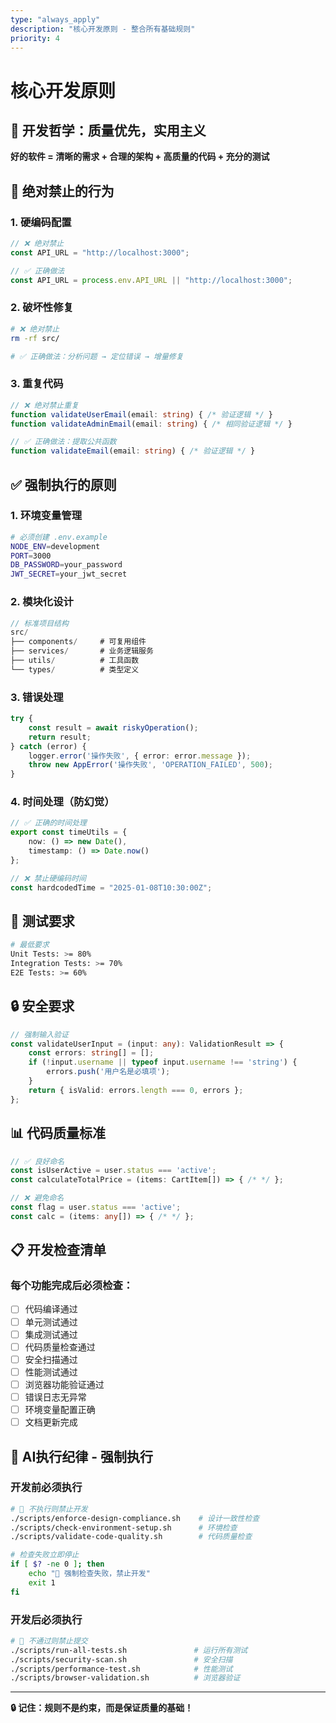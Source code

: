 ```yaml
---
type: "always_apply"
description: "核心开发原则 - 整合所有基础规则"
priority: 4
---
```


# 核心开发原则

## 🎯 开发哲学：质量优先，实用主义

**好的软件 = 清晰的需求 + 合理的架构 + 高质量的代码 + 充分的测试**

## 🚫 绝对禁止的行为

### 1. 硬编码配置
```typescript
// ❌ 绝对禁止
const API_URL = "http://localhost:3000";

// ✅ 正确做法
const API_URL = process.env.API_URL || "http://localhost:3000";
```

### 2. 破坏性修复
```bash
# ❌ 绝对禁止
rm -rf src/

# ✅ 正确做法：分析问题 → 定位错误 → 增量修复
```

### 3. 重复代码
```typescript
// ❌ 绝对禁止重复
function validateUserEmail(email: string) { /* 验证逻辑 */ }
function validateAdminEmail(email: string) { /* 相同验证逻辑 */ }

// ✅ 正确做法：提取公共函数
function validateEmail(email: string) { /* 验证逻辑 */ }
```

## ✅ 强制执行的原则

### 1. 环境变量管理
```bash
# 必须创建 .env.example
NODE_ENV=development
PORT=3000
DB_PASSWORD=your_password
JWT_SECRET=your_jwt_secret
```

### 2. 模块化设计
```typescript
// 标准项目结构
src/
├── components/     # 可复用组件
├── services/       # 业务逻辑服务
├── utils/          # 工具函数
└── types/          # 类型定义
```

### 3. 错误处理
```typescript
try {
    const result = await riskyOperation();
    return result;
} catch (error) {
    logger.error('操作失败', { error: error.message });
    throw new AppError('操作失败', 'OPERATION_FAILED', 500);
}
```

### 4. 时间处理（防幻觉）
```typescript
// ✅ 正确的时间处理
export const timeUtils = {
    now: () => new Date(),
    timestamp: () => Date.now()
};

// ❌ 禁止硬编码时间
const hardcodedTime = "2025-01-08T10:30:00Z";
```

## 🧪 测试要求
```bash
# 最低要求
Unit Tests: >= 80%
Integration Tests: >= 70%
E2E Tests: >= 60%
```

## 🔒 安全要求
```typescript
// 强制输入验证
const validateUserInput = (input: any): ValidationResult => {
    const errors: string[] = [];
    if (!input.username || typeof input.username !== 'string') {
        errors.push('用户名是必填项');
    }
    return { isValid: errors.length === 0, errors };
};
```

## 📊 代码质量标准
```typescript
// ✅ 良好命名
const isUserActive = user.status === 'active';
const calculateTotalPrice = (items: CartItem[]) => { /* */ };

// ❌ 避免命名
const flag = user.status === 'active';
const calc = (items: any[]) => { /* */ };
```

## 📋 开发检查清单

### 每个功能完成后必须检查：
- [ ] 代码编译通过
- [ ] 单元测试通过
- [ ] 集成测试通过
- [ ] 代码质量检查通过
- [ ] 安全扫描通过
- [ ] 性能测试通过
- [ ] 浏览器功能验证通过
- [ ] 错误日志无异常
- [ ] 环境变量配置正确
- [ ] 文档更新完成

## 🎯 AI执行纪律 - 强制执行

### **开发前必须执行**
```bash
# 🚫 不执行则禁止开发
./scripts/enforce-design-compliance.sh    # 设计一致性检查
./scripts/check-environment-setup.sh      # 环境检查
./scripts/validate-code-quality.sh        # 代码质量检查

# 检查失败立即停止
if [ $? -ne 0 ]; then
    echo "🚫 强制检查失败，禁止开发"
    exit 1
fi
```

### **开发后必须执行**
```bash
# 🚫 不通过则禁止提交
./scripts/run-all-tests.sh               # 运行所有测试
./scripts/security-scan.sh               # 安全扫描
./scripts/performance-test.sh            # 性能测试
./scripts/browser-validation.sh          # 浏览器验证
```

---

**🔒 记住：规则不是约束，而是保证质量的基础！**
